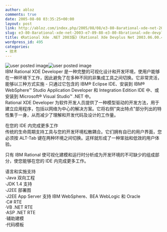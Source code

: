 ```yaml
---
author: abloz
comments: true
date: 2005-08-08 03:35:25+00:00
layout: post
link: http://abloz.com/index.php/2005/08/08/e3-80-8arational-xde-net-2003-e7-89-88-e3-80-8brational-xde-devplus-net-2003-06-00-477-001/
slug: e3-80-8arational-xde-net-2003-e7-89-88-e3-80-8brational-xde-devplus-net-2003-06-00-477-001
title: 《Rational Xde .NET 2003版》(Rational Xde Devplus Net 2003.06.00.477.001)
wordpress_id: 495
categories:
- 技术
---
```


  
![user posted image](http://www-900.ibm.com/cn/software/rational/products/images/xde_developer_01.gif)![user posted image](http://www-900.ibm.com/cn/software/images/rational_right.gif)  
IBM Rational XDE Developer 是一种完整的可视化设计和开发环境，使用户能够在一种环境下工作，因此避免了在多种不同的非集成工具之间切换。它非常灵活，能够以三种方式实施 - 只通过它包含的 IBM&reg; Eclipse IDE、安装到 IBM&reg; WebSphere™ Studio Application Developer 和 Integration Edition IDE 中、或安装到 Microsoft&reg; Visual Studio™ .NET 中。   
Rational XDE Developer 为软件开发人员提供了一种模型驱动的开发方法，用于建立应用程序，包括以网络为中心的解决方案。它将右侧"突出特点"部分列出的特性集于一身，从而减少了理解和开发代码及设计的工作量。   
  
在您的 IDE 内完成更多工作  
传统的生命周期支持工具与您的开发环境松散耦合。它们拥有自已的用户界面，您必须按 ALT-Tab 键在两种环境之间切换。这样就形成了一种笨拙和低效的用户体验。  
  
只有 IBM Rational 使可视化建模和运行时分析成为开发环境的不可缺少的组成部分，使您能够在您的 IDE 内完成更多工作。  
  
  
语言和实施支持  
·Java 双向工程  
·JDK 1.4 支持  
·J2EE 部署图  
·J2EE App Server 支持 IBM WebSphere、BEA WebLogic 和 Oracle  
·C# RTE   
·VB .NET RTE  
·ASP .NET RTE  
·辅助建模   
·代码模板   

